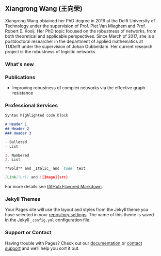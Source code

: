 ## Xiangrong Wang (王向荣)

Xiangrong Wang obtained her PhD degree in 2016 at the Delft University of Technology under the supervision of Prof. Piet Van Mieghem and Prof. Robert E. Kooij.  Her PhD topic focused on the robustness of networks,  from both theoretical and applicable perspectives. Since March of 2017, she is a postdoctoral researcher in the department of applied mathematics at TUDelft under the supervision of Johan Dubbeldam.  Her current research project is the robustness of logistic networks. 

### What's new

### Publications
- Improving robustness of complex networks via the effective graph resistance

### Professional Services

```markdown
Syntax highlighted code block

# Header 1
## Header 2
### Header 3

- Bulleted
- List

1. Numbered
2. List

**Bold** and _Italic_ and `Code` text

[Link](url) and ![Image](src)
```

For more details see [GitHub Flavored Markdown](https://guides.github.com/features/mastering-markdown/).

### Jekyll Themes

Your Pages site will use the layout and styles from the Jekyll theme you have selected in your [repository settings](https://github.com/xiangrongwang/xiangrongwang.github.io/settings). The name of this theme is saved in the Jekyll `_config.yml` configuration file.

### Support or Contact

Having trouble with Pages? Check out our [documentation](https://help.github.com/categories/github-pages-basics/) or [contact support](https://github.com/contact) and we’ll help you sort it out.
